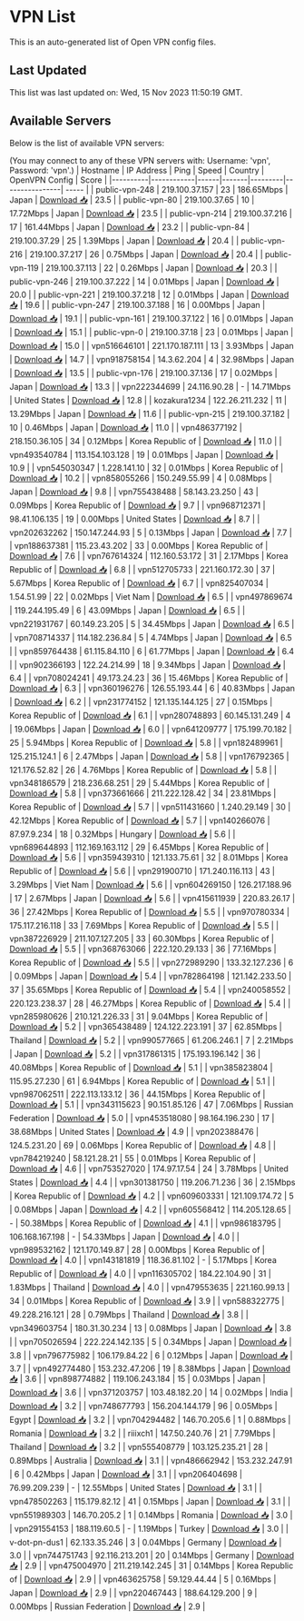# VPN List

This is an auto-generated list of Open VPN config files.

## Last Updated

This list was last updated on: Wed, 15 Nov 2023 11:50:19 GMT.

## Available Servers

Below is the list of available VPN servers:

(You may connect to any of these VPN servers with: Username: 'vpn', Password: 'vpn'.)
| Hostname | IP Address | Ping | Speed | Country | OpenVPN Config | Score |
|----------|------------|------|-------|---------|----------------| ----- |
| public-vpn-248 | 219.100.37.157 | 23 | 186.65Mbps | Japan | [Download 📥](./configs/server_0_JP.ovpn) | 23.5 |
| public-vpn-80 | 219.100.37.65 | 10 | 17.72Mbps | Japan | [Download 📥](./configs/server_1_JP.ovpn) | 23.5 |
| public-vpn-214 | 219.100.37.216 | 17 | 161.44Mbps | Japan | [Download 📥](./configs/server_2_JP.ovpn) | 23.2 |
| public-vpn-84 | 219.100.37.29 | 25 | 1.39Mbps | Japan | [Download 📥](./configs/server_3_JP.ovpn) | 20.4 |
| public-vpn-216 | 219.100.37.217 | 26 | 0.75Mbps | Japan | [Download 📥](./configs/server_4_JP.ovpn) | 20.4 |
| public-vpn-119 | 219.100.37.113 | 22 | 0.26Mbps | Japan | [Download 📥](./configs/server_5_JP.ovpn) | 20.3 |
| public-vpn-246 | 219.100.37.222 | 14 | 0.01Mbps | Japan | [Download 📥](./configs/server_6_JP.ovpn) | 20.0 |
| public-vpn-221 | 219.100.37.218 | 12 | 0.01Mbps | Japan | [Download 📥](./configs/server_7_JP.ovpn) | 19.6 |
| public-vpn-247 | 219.100.37.188 | 16 | 0.00Mbps | Japan | [Download 📥](./configs/server_8_JP.ovpn) | 19.1 |
| public-vpn-161 | 219.100.37.122 | 16 | 0.01Mbps | Japan | [Download 📥](./configs/server_9_JP.ovpn) | 15.1 |
| public-vpn-0 | 219.100.37.18 | 23 | 0.01Mbps | Japan | [Download 📥](./configs/server_10_JP.ovpn) | 15.0 |
| vpn516646101 | 221.170.187.111 | 13 | 3.93Mbps | Japan | [Download 📥](./configs/server_11_JP.ovpn) | 14.7 |
| vpn918758154 | 14.3.62.204 | 4 | 32.98Mbps | Japan | [Download 📥](./configs/server_12_JP.ovpn) | 13.5 |
| public-vpn-176 | 219.100.37.136 | 17 | 0.02Mbps | Japan | [Download 📥](./configs/server_13_JP.ovpn) | 13.3 |
| vpn222344699 | 24.116.90.28 | - | 14.71Mbps | United States | [Download 📥](./configs/server_14_US.ovpn) | 12.8 |
| kozakura1234 | 122.26.211.232 | 11 | 13.29Mbps | Japan | [Download 📥](./configs/server_15_JP.ovpn) | 11.6 |
| public-vpn-215 | 219.100.37.182 | 10 | 0.46Mbps | Japan | [Download 📥](./configs/server_16_JP.ovpn) | 11.0 |
| vpn486377192 | 218.150.36.105 | 34 | 0.12Mbps | Korea Republic of | [Download 📥](./configs/server_17_KR.ovpn) | 11.0 |
| vpn493540784 | 113.154.103.128 | 19 | 0.01Mbps | Japan | [Download 📥](./configs/server_18_JP.ovpn) | 10.9 |
| vpn545030347 | 1.228.141.10 | 32 | 0.01Mbps | Korea Republic of | [Download 📥](./configs/server_19_KR.ovpn) | 10.2 |
| vpn858055266 | 150.249.55.99 | 4 | 0.08Mbps | Japan | [Download 📥](./configs/server_20_JP.ovpn) | 9.8 |
| vpn755438488 | 58.143.23.250 | 43 | 0.09Mbps | Korea Republic of | [Download 📥](./configs/server_21_KR.ovpn) | 9.7 |
| vpn968712371 | 98.41.106.135 | 19 | 0.00Mbps | United States | [Download 📥](./configs/server_22_US.ovpn) | 8.7 |
| vpn202632262 | 150.147.244.93 | 5 | 0.13Mbps | Japan | [Download 📥](./configs/server_23_JP.ovpn) | 7.7 |
| vpn188637381 | 115.23.43.202 | 33 | 0.00Mbps | Korea Republic of | [Download 📥](./configs/server_24_KR.ovpn) | 7.6 |
| vpn767614324 | 112.160.53.172 | 31 | 2.17Mbps | Korea Republic of | [Download 📥](./configs/server_25_KR.ovpn) | 6.8 |
| vpn512705733 | 221.160.172.30 | 37 | 5.67Mbps | Korea Republic of | [Download 📥](./configs/server_26_KR.ovpn) | 6.7 |
| vpn825407034 | 1.54.51.99 | 22 | 0.02Mbps | Viet Nam | [Download 📥](./configs/server_27_VN.ovpn) | 6.5 |
| vpn497869674 | 119.244.195.49 | 6 | 43.09Mbps | Japan | [Download 📥](./configs/server_28_JP.ovpn) | 6.5 |
| vpn221931767 | 60.149.23.205 | 5 | 34.45Mbps | Japan | [Download 📥](./configs/server_29_JP.ovpn) | 6.5 |
| vpn708714337 | 114.182.236.84 | 5 | 4.74Mbps | Japan | [Download 📥](./configs/server_30_JP.ovpn) | 6.5 |
| vpn859764438 | 61.115.84.110 | 6 | 61.77Mbps | Japan | [Download 📥](./configs/server_31_JP.ovpn) | 6.4 |
| vpn902366193 | 122.24.214.99 | 18 | 9.34Mbps | Japan | [Download 📥](./configs/server_32_JP.ovpn) | 6.4 |
| vpn708024241 | 49.173.24.23 | 36 | 15.46Mbps | Korea Republic of | [Download 📥](./configs/server_33_KR.ovpn) | 6.3 |
| vpn360196276 | 126.55.193.44 | 6 | 40.83Mbps | Japan | [Download 📥](./configs/server_34_JP.ovpn) | 6.2 |
| vpn231774152 | 121.135.144.125 | 27 | 0.15Mbps | Korea Republic of | [Download 📥](./configs/server_35_KR.ovpn) | 6.1 |
| vpn280748893 | 60.145.131.249 | 4 | 19.06Mbps | Japan | [Download 📥](./configs/server_36_JP.ovpn) | 6.0 |
| vpn641209777 | 175.199.70.182 | 25 | 5.94Mbps | Korea Republic of | [Download 📥](./configs/server_37_KR.ovpn) | 5.8 |
| vpn182489961 | 125.215.124.1 | 6 | 2.47Mbps | Japan | [Download 📥](./configs/server_38_JP.ovpn) | 5.8 |
| vpn176792365 | 121.176.52.82 | 26 | 4.76Mbps | Korea Republic of | [Download 📥](./configs/server_39_KR.ovpn) | 5.8 |
| vpn348186579 | 218.236.68.251 | 29 | 5.44Mbps | Korea Republic of | [Download 📥](./configs/server_40_KR.ovpn) | 5.8 |
| vpn373661666 | 211.222.128.42 | 34 | 23.81Mbps | Korea Republic of | [Download 📥](./configs/server_41_KR.ovpn) | 5.7 |
| vpn511431660 | 1.240.29.149 | 30 | 42.12Mbps | Korea Republic of | [Download 📥](./configs/server_42_KR.ovpn) | 5.7 |
| vpn140266076 | 87.97.9.234 | 18 | 0.32Mbps | Hungary | [Download 📥](./configs/server_43_HU.ovpn) | 5.6 |
| vpn689644893 | 112.169.163.112 | 29 | 6.45Mbps | Korea Republic of | [Download 📥](./configs/server_44_KR.ovpn) | 5.6 |
| vpn359439310 | 121.133.75.61 | 32 | 8.01Mbps | Korea Republic of | [Download 📥](./configs/server_45_KR.ovpn) | 5.6 |
| vpn291900710 | 171.240.116.113 | 43 | 3.29Mbps | Viet Nam | [Download 📥](./configs/server_46_VN.ovpn) | 5.6 |
| vpn604269150 | 126.217.188.96 | 17 | 2.67Mbps | Japan | [Download 📥](./configs/server_47_JP.ovpn) | 5.6 |
| vpn415611939 | 220.83.26.17 | 36 | 27.42Mbps | Korea Republic of | [Download 📥](./configs/server_48_KR.ovpn) | 5.5 |
| vpn970780334 | 175.117.216.118 | 33 | 7.69Mbps | Korea Republic of | [Download 📥](./configs/server_49_KR.ovpn) | 5.5 |
| vpn387226929 | 211.107.127.205 | 33 | 60.30Mbps | Korea Republic of | [Download 📥](./configs/server_50_KR.ovpn) | 5.5 |
| vpn368763066 | 222.120.29.133 | 36 | 77.16Mbps | Korea Republic of | [Download 📥](./configs/server_51_KR.ovpn) | 5.5 |
| vpn272989290 | 133.32.127.236 | 6 | 0.09Mbps | Japan | [Download 📥](./configs/server_52_JP.ovpn) | 5.4 |
| vpn782864198 | 121.142.233.50 | 37 | 35.65Mbps | Korea Republic of | [Download 📥](./configs/server_53_KR.ovpn) | 5.4 |
| vpn240058552 | 220.123.238.37 | 28 | 46.27Mbps | Korea Republic of | [Download 📥](./configs/server_54_KR.ovpn) | 5.4 |
| vpn285980626 | 210.121.226.33 | 31 | 9.04Mbps | Korea Republic of | [Download 📥](./configs/server_55_KR.ovpn) | 5.2 |
| vpn365438489 | 124.122.223.191 | 37 | 62.85Mbps | Thailand | [Download 📥](./configs/server_56_TH.ovpn) | 5.2 |
| vpn990577665 | 61.206.246.1 | 7 | 2.21Mbps | Japan | [Download 📥](./configs/server_57_JP.ovpn) | 5.2 |
| vpn317861315 | 175.193.196.142 | 36 | 40.08Mbps | Korea Republic of | [Download 📥](./configs/server_58_KR.ovpn) | 5.1 |
| vpn385823804 | 115.95.27.230 | 61 | 6.94Mbps | Korea Republic of | [Download 📥](./configs/server_59_KR.ovpn) | 5.1 |
| vpn987062511 | 222.113.133.12 | 36 | 44.15Mbps | Korea Republic of | [Download 📥](./configs/server_60_KR.ovpn) | 5.1 |
| vpn343115623 | 90.151.85.126 | 47 | 7.06Mbps | Russian Federation | [Download 📥](./configs/server_61_RU.ovpn) | 5.0 |
| vpn453518080 | 98.164.196.230 | 17 | 38.68Mbps | United States | [Download 📥](./configs/server_62_US.ovpn) | 4.9 |
| vpn202388476 | 124.5.231.20 | 69 | 0.06Mbps | Korea Republic of | [Download 📥](./configs/server_63_KR.ovpn) | 4.8 |
| vpn784219240 | 58.121.28.21 | 55 | 0.01Mbps | Korea Republic of | [Download 📥](./configs/server_64_KR.ovpn) | 4.6 |
| vpn753527020 | 174.97.17.54 | 24 | 3.78Mbps | United States | [Download 📥](./configs/server_65_US.ovpn) | 4.4 |
| vpn301381750 | 119.206.71.236 | 36 | 2.15Mbps | Korea Republic of | [Download 📥](./configs/server_66_KR.ovpn) | 4.2 |
| vpn609603331 | 121.109.174.72 | 5 | 0.08Mbps | Japan | [Download 📥](./configs/server_67_JP.ovpn) | 4.2 |
| vpn605568412 | 114.205.128.65 | - | 50.38Mbps | Korea Republic of | [Download 📥](./configs/server_68_KR.ovpn) | 4.1 |
| vpn986183795 | 106.168.167.198 | - | 54.33Mbps | Japan | [Download 📥](./configs/server_69_JP.ovpn) | 4.0 |
| vpn989532162 | 121.170.149.87 | 28 | 0.00Mbps | Korea Republic of | [Download 📥](./configs/server_70_KR.ovpn) | 4.0 |
| vpn143181819 | 118.36.81.102 | - | 5.17Mbps | Korea Republic of | [Download 📥](./configs/server_71_KR.ovpn) | 4.0 |
| vpn116305702 | 184.22.104.90 | 31 | 1.83Mbps | Thailand | [Download 📥](./configs/server_72_TH.ovpn) | 4.0 |
| vpn479553635 | 221.160.99.13 | 34 | 0.01Mbps | Korea Republic of | [Download 📥](./configs/server_73_KR.ovpn) | 3.9 |
| vpn588322775 | 49.228.216.121 | 28 | 0.79Mbps | Thailand | [Download 📥](./configs/server_74_TH.ovpn) | 3.8 |
| vpn349603754 | 180.31.30.234 | 13 | 0.08Mbps | Japan | [Download 📥](./configs/server_75_JP.ovpn) | 3.8 |
| vpn705026594 | 222.224.142.135 | 5 | 0.34Mbps | Japan | [Download 📥](./configs/server_76_JP.ovpn) | 3.8 |
| vpn796775982 | 106.179.84.22 | 6 | 0.12Mbps | Japan | [Download 📥](./configs/server_77_JP.ovpn) | 3.7 |
| vpn492774480 | 153.232.47.206 | 19 | 8.38Mbps | Japan | [Download 📥](./configs/server_78_JP.ovpn) | 3.6 |
| vpn898774882 | 119.106.243.184 | 15 | 0.03Mbps | Japan | [Download 📥](./configs/server_79_JP.ovpn) | 3.6 |
| vpn371203757 | 103.48.182.20 | 14 | 0.02Mbps | India | [Download 📥](./configs/server_80_IN.ovpn) | 3.2 |
| vpn748677793 | 156.204.144.179 | 96 | 0.05Mbps | Egypt | [Download 📥](./configs/server_81_EG.ovpn) | 3.2 |
| vpn704294482 | 146.70.205.6 | 1 | 0.88Mbps | Romania | [Download 📥](./configs/server_82_RO.ovpn) | 3.2 |
| riiixch1 | 147.50.240.76 | 21 | 7.79Mbps | Thailand | [Download 📥](./configs/server_83_TH.ovpn) | 3.2 |
| vpn555408779 | 103.125.235.21 | 28 | 0.89Mbps | Australia | [Download 📥](./configs/server_84_AU.ovpn) | 3.1 |
| vpn486662942 | 153.232.247.91 | 6 | 0.42Mbps | Japan | [Download 📥](./configs/server_85_JP.ovpn) | 3.1 |
| vpn206404698 | 76.99.209.239 | - | 12.55Mbps | United States | [Download 📥](./configs/server_86_US.ovpn) | 3.1 |
| vpn478502263 | 115.179.82.12 | 41 | 0.15Mbps | Japan | [Download 📥](./configs/server_87_JP.ovpn) | 3.1 |
| vpn551989303 | 146.70.205.2 | 1 | 0.14Mbps | Romania | [Download 📥](./configs/server_88_RO.ovpn) | 3.0 |
| vpn291554153 | 188.119.60.5 | - | 1.19Mbps | Turkey | [Download 📥](./configs/server_89_TR.ovpn) | 3.0 |
| v-dot-pn-dus1 | 62.133.35.246 | 3 | 0.04Mbps | Germany | [Download 📥](./configs/server_90_DE.ovpn) | 3.0 |
| vpn744751743 | 92.116.213.201 | 20 | 0.14Mbps | Germany | [Download 📥](./configs/server_91_DE.ovpn) | 2.9 |
| vpn475004970 | 211.219.142.245 | 31 | 0.14Mbps | Korea Republic of | [Download 📥](./configs/server_92_KR.ovpn) | 2.9 |
| vpn463625758 | 59.129.44.44 | 5 | 0.16Mbps | Japan | [Download 📥](./configs/server_93_JP.ovpn) | 2.9 |
| vpn220467443 | 188.64.129.200 | 9 | 0.00Mbps | Russian Federation | [Download 📥](./configs/server_94_RU.ovpn) | 2.9 |
